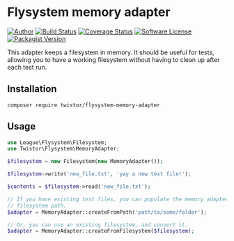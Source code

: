 # Flysystem memory adapter

[![Author](http://img.shields.io/badge/author-@chrisleppanen-blue.svg?style=flat-square)](https://twitter.com/chrisleppanen)
[![Build Status](https://img.shields.io/travis/twistor/flysystem-memory-adapter/master.svg?style=flat-square)](https://travis-ci.org/twistor/flysystem-memory-adapter)
[![Coverage Status](https://img.shields.io/scrutinizer/coverage/g/twistor/flysystem-memory-adapter.svg?style=flat-square)](https://scrutinizer-ci.com/g/twistor/flysystem-memory-adapter/code-structure)
[![Software License](https://img.shields.io/badge/license-MIT-brightgreen.svg?style=flat-square)](LICENSE)
[![Packagist Version](https://img.shields.io/packagist/v/twistor/flysystem-memory-adapter.svg?style=flat-square)](https://packagist.org/packages/twistor/flysystem-memory-adapter)

This adapter keeps a filesystem in memory. It should be useful for tests,
allowing you to have a working filesystem without having to clean up after each
test run.

## Installation

```
composer require twistor/flysystem-memory-adapter
```

## Usage

```php
use League\Flysystem\Filesystem;
use Twistor\Flysystem\MemoryAdapter;

$filesystem = new Filesystem(new MemoryAdapter());

$filesystem->write('new_file.txt', 'yay a new text file!');

$contents = $filesystem->read('new_file.txt');

// If you have existing test files, you can populate the memory adapter from a
// filesystem path.
$adapter = MemoryAdapter::createFromPath('path/to/some/folder');

// Or, you can use an existing filesystem, and convert it.
$adapter = MemoryAdapter::createFromFilesystem($filesystem);
```
